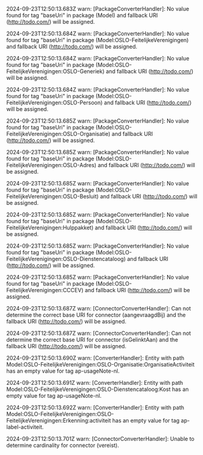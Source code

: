 2024-09-23T12:50:13.683Z warn: [PackageConverterHandler]: No value found for tag "baseUri" in package (Model) and fallback URI (http://todo.com/) will be assigned.

2024-09-23T12:50:13.684Z warn: [PackageConverterHandler]: No value found for tag "baseUri" in package (Model:OSLO-FeitelijkeVerenigingen) and fallback URI (http://todo.com/) will be assigned.

2024-09-23T12:50:13.684Z warn: [PackageConverterHandler]: No value found for tag "baseUri" in package (Model:OSLO-FeitelijkeVerenigingen:OSLO-Generiek) and fallback URI (http://todo.com/) will be assigned.

2024-09-23T12:50:13.684Z warn: [PackageConverterHandler]: No value found for tag "baseUri" in package (Model:OSLO-FeitelijkeVerenigingen:OSLO-Persoon) and fallback URI (http://todo.com/) will be assigned.

2024-09-23T12:50:13.685Z warn: [PackageConverterHandler]: No value found for tag "baseUri" in package (Model:OSLO-FeitelijkeVerenigingen:OSLO-Organisatie) and fallback URI (http://todo.com/) will be assigned.

2024-09-23T12:50:13.685Z warn: [PackageConverterHandler]: No value found for tag "baseUri" in package (Model:OSLO-FeitelijkeVerenigingen:OSLO-Adres) and fallback URI (http://todo.com/) will be assigned.

2024-09-23T12:50:13.685Z warn: [PackageConverterHandler]: No value found for tag "baseUri" in package (Model:OSLO-FeitelijkeVerenigingen:OSLO-Besluit) and fallback URI (http://todo.com/) will be assigned.

2024-09-23T12:50:13.685Z warn: [PackageConverterHandler]: No value found for tag "baseUri" in package (Model:OSLO-FeitelijkeVerenigingen:Hulppakket) and fallback URI (http://todo.com/) will be assigned.

2024-09-23T12:50:13.685Z warn: [PackageConverterHandler]: No value found for tag "baseUri" in package (Model:OSLO-FeitelijkeVerenigingen:OSLO-Dienstencataloog) and fallback URI (http://todo.com/) will be assigned.

2024-09-23T12:50:13.685Z warn: [PackageConverterHandler]: No value found for tag "baseUri" in package (Model:OSLO-FeitelijkeVerenigingen:CCCEV) and fallback URI (http://todo.com/) will be assigned.

2024-09-23T12:50:13.687Z warn: [ConnectorConverterHandler]: Can not determine the correct base URI for connector (aangevraagdBij) and the fallback URI (http://todo.com/) will be assigned.

2024-09-23T12:50:13.687Z warn: [ConnectorConverterHandler]: Can not determine the correct base URI for connector (isGelinktAan) and the fallback URI (http://todo.com/) will be assigned.

2024-09-23T12:50:13.690Z warn: [ConverterHandler]: Entity with path Model:OSLO-FeitelijkeVerenigingen:OSLO-Organisatie:OrganisatieActiviteit has an empty value for tag ap-usageNote-nl.

2024-09-23T12:50:13.691Z warn: [ConverterHandler]: Entity with path Model:OSLO-FeitelijkeVerenigingen:OSLO-Dienstencataloog:Kost has an empty value for tag ap-usageNote-nl.

2024-09-23T12:50:13.692Z warn: [ConverterHandler]: Entity with path Model:OSLO-FeitelijkeVerenigingen:OSLO-FeitelijkeVerenigingen:Erkenning:activiteit has an empty value for tag ap-label-activiteit.

2024-09-23T12:50:13.701Z warn: [ConnectorConverterHandler]: Unable to determine cardinality for connector (vereist).

